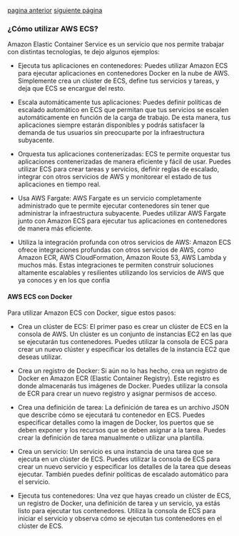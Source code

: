 [pagina anterior](introducción-ecs.md)                                                                                                     [siguiente página](ventajas-ecs.md)

### ¿Cómo utilizar AWS ECS?

Amazon Elastic Container Service es un servicio que nos permite trabajar con distintas tecnologías, te dejo algunos ejemplos:

* Ejecuta tus aplicaciones en contenedores: Puedes utilizar Amazon ECS para ejecutar aplicaciones en contenedores Docker en la nube de AWS. Simplemente crea un clúster de ECS, define tus servicios y tareas, y deja que ECS se encargue del resto.

* Escala automáticamente tus aplicaciones: Puedes definir políticas de escalado automático en ECS que permitan que tus servicios se escalen automáticamente en función de la carga de trabajo. De esta manera, tus aplicaciones siempre estarán disponibles y podrás satisfacer la demanda de tus usuarios sin preocuparte por la infraestructura subyacente.

* Orquesta tus aplicaciones contenerizadas: ECS te permite orquestar tus aplicaciones contenerizadas de manera eficiente y fácil de usar. Puedes utilizar ECS para crear tareas y servicios, definir reglas de escalado, integrar con otros servicios de AWS y monitorear el estado de tus aplicaciones en tiempo real.

* Usa AWS Fargate: AWS Fargate es un servicio completamente administrado que te permite ejecutar contenedores sin tener que administrar la infraestructura subyacente. Puedes utilizar AWS Fargate junto con Amazon ECS para ejecutar tus aplicaciones en contenedores de manera más eficiente.

* Utiliza la integración profunda con otros servicios de AWS: Amazon ECS ofrece integraciones profundas con otros servicios de AWS, como Amazon ECR, AWS CloudFormation, Amazon Route 53, AWS Lambda y muchos más. Estas integraciones te permiten construir soluciones altamente escalables y resilientes utilizando los servicios de AWS que ya conoces y en los que confía

#### AWS ECS con Docker

Para utilizar Amazon ECS con Docker, sigue estos pasos:

* Crea un clúster de ECS: El primer paso es crear un clúster de ECS en la consola de AWS. Un clúster es un conjunto de instancias EC2 en las que se ejecutarán tus contenedores. Puedes utilizar la consola de ECS para crear un nuevo clúster y especificar los detalles de la instancia EC2 que deseas utilizar.

* Crea un registro de Docker: Si aún no lo has hecho, crea un registro de Docker en Amazon ECR (Elastic Container Registry). Este registro es donde almacenarás tus imágenes de Docker. Puedes utilizar la consola de ECR para crear un nuevo registro y asignar permisos de acceso.

* Crea una definición de tarea: La definición de tarea es un archivo JSON que describe cómo se ejecutará tu contenedor en ECS. Puedes especificar detalles como la imagen de Docker, los puertos que se deben exponer y los recursos que se deben asignar a la tarea. Puedes crear la definición de tarea manualmente o utilizar una plantilla.

* Crea un servicio: Un servicio es una instancia de una tarea que se ejecuta en un clúster de ECS. Puedes utilizar la consola de ECS para crear un nuevo servicio y especificar los detalles de la tarea que deseas ejecutar. También puedes definir políticas de escalado automático para el servicio.

* Ejecuta tus contenedores: Una vez que hayas creado un clúster de ECS, un registro de Docker, una definición de tarea y un servicio, ya estás listo para ejecutar tus contenedores. Utiliza la consola de ECS para iniciar el servicio y observa cómo se ejecutan tus contenedores en el clúster de ECS.
